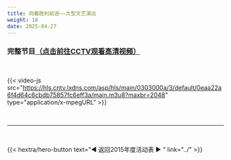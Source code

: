 ```yaml
---
title: 向着胜利前进——大型文艺演出
weight: 18
date: 2025-04-27
---
```


### 完整节目[（点击前往CCTV观看高清视频）](https://tv.cctv.com/2015/09/02/VIDE1441197001288582.shtml)

<br>

{{< video-js src="https://hls.cntv.lxdns.com/asp/hls/main/0303000a/3/default/0eaa22a6f4d64c6cbdb75857fc6eff3a/main.m3u8?maxbr=2048" type="application/x-mpegURL" >}}


<br>
<hr>
<br>

{{< hextra/hero-button text="◀ 返回2015年度活动表 ▶ " link="../" >}}
